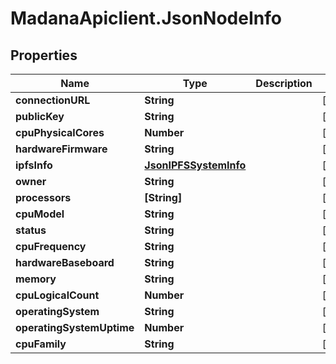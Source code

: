 # MadanaApiclient.JsonNodeInfo

## Properties

Name | Type | Description | Notes
------------ | ------------- | ------------- | -------------
**connectionURL** | **String** |  | [optional] 
**publicKey** | **String** |  | [optional] 
**cpuPhysicalCores** | **Number** |  | [optional] 
**hardwareFirmware** | **String** |  | [optional] 
**ipfsInfo** | [**JsonIPFSSystemInfo**](JsonIPFSSystemInfo.md) |  | [optional] 
**owner** | **String** |  | [optional] 
**processors** | **[String]** |  | [optional] 
**cpuModel** | **String** |  | [optional] 
**status** | **String** |  | [optional] 
**cpuFrequency** | **String** |  | [optional] 
**hardwareBaseboard** | **String** |  | [optional] 
**memory** | **String** |  | [optional] 
**cpuLogicalCount** | **Number** |  | [optional] 
**operatingSystem** | **String** |  | [optional] 
**operatingSystemUptime** | **Number** |  | [optional] 
**cpuFamily** | **String** |  | [optional] 


